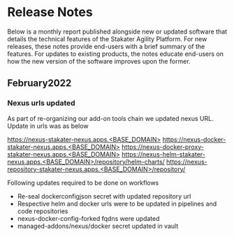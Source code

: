 # Release Notes

Below is a monthly report published alongside new or updated software that details the technical features of the Stakater Agility Platform. For new releases, these notes provide end-users with a brief summary of the features. For updates to existing products, the notes educate end-users on how the new version of the software improves upon the former.

## February2022

### Nexus urls updated

As part of re-organizing our add-on tools chain we updated nexus URL. Update in urls was as below

https://nexus-stakater-nexus.apps.<BASE_DOMAIN>
https://nexus-docker-stakater-nexus.apps.<BASE_DOMAIN>
https://nexus-docker-proxy-stakater-nexus.apps.<BASE_DOMAIN>
https://nexus-helm-stakater-nexus.apps.<BASE_DOMAIN>/repository/helm-charts/
https://nexus-repository-stakater-nexus.apps.<BASE_DOMAIN>/repository/

Following updates required to be done on workflows

- Re-seal dockerconfigjson secret with updated repository url
- Respective helm and docker urls were to be updated in pipelines and code repositories
- nexus-docker-config-forked fqdns were updated
- managed-addons/nexus/docker secret updated in vault